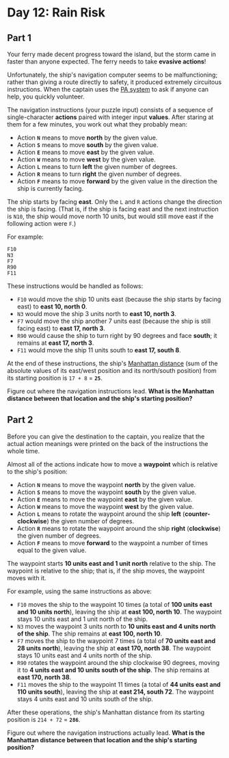 # Day 12: Rain Risk


## Part 1

Your ferry made decent progress toward the island, but the storm came in faster than anyone expected. The ferry needs to take **evasive actions**!

Unfortunately, the ship's navigation computer seems to be malfunctioning; rather than giving a route directly to safety, it produced extremely circuitous instructions. When the captain uses the [PA system](https://en.wikipedia.org/wiki/Public_address_system) to ask if anyone can help, you quickly volunteer.

The navigation instructions (your puzzle input) consists of a sequence of single-character **actions** paired with integer input **values**. After staring at them for a few minutes, you work out what they probably mean:

- Action **`N`** means to move **north** by the given value.
- Action **`S`** means to move **south** by the given value.
- Action **`E`** means to move **east** by the given value.
- Action **`W`** means to move **west** by the given value.
- Action **`L`** means to turn **left** the given number of degrees.
- Action **`R`** means to turn **right** the given number of degrees.
- Action **`F`** means to move **forward** by the given value in the direction the ship is currently facing.

The ship starts by facing **east**. Only the `L` and `R` actions change the direction the ship is facing. (That is, if the ship is facing east and the next instruction is `N10`, the ship would move north 10 units, but would still move east if the following action were `F`.)

For example:

```
F10
N3
F7
R90
F11
```

These instructions would be handled as follows:

- `F10` would move the ship 10 units east (because the ship starts by facing east) to **east 10, north 0**.
- `N3` would move the ship 3 units north to **east 10, north 3**.
- `F7` would move the ship another 7 units east (because the ship is still facing east) to **east 17, north 3**.
- `R90` would cause the ship to turn right by 90 degrees and face **south**; it remains at **east 17, north 3**.
- `F11` would move the ship 11 units south to **east 17, south 8**.

At the end of these instructions, the ship's [Manhattan distance](https://en.wikipedia.org/wiki/Manhattan_distance) (sum of the absolute values of its east/west position and its north/south position) from its starting position is `17 + 8` = **`25`**.

Figure out where the navigation instructions lead. **What is the Manhattan distance between that location and the ship's starting position?**



## Part 2

Before you can give the destination to the captain, you realize that the actual action meanings were printed on the back of the instructions the whole time.

Almost all of the actions indicate how to move a **waypoint** which is relative to the ship's position:

- Action **`N`** means to move the waypoint **north** by the given value.
- Action **`S`** means to move the waypoint **south** by the given value.
- Action **`E`** means to move the waypoint **east** by the given value.
- Action **`W`** means to move the waypoint **west** by the given value.
- Action **`L`** means to rotate the waypoint around the ship **left** (**counter-clockwise**) the given number of degrees.
- Action **`R`** means to rotate the waypoint around the ship **right** (**clockwise**) the given number of degrees.
- Action **`F`** means to move **forward** to the waypoint a number of times equal to the given value.

The waypoint starts **10 units east and 1 unit north** relative to the ship. The waypoint is relative to the ship; that is, if the ship moves, the waypoint moves with it.

For example, using the same instructions as above:

- `F10` moves the ship to the waypoint 10 times (a total of **100 units east and 10 units north**), leaving the ship at **east 100, north 10**. The waypoint stays 10 units east and 1 unit north of the ship.
- `N3` moves the waypoint 3 units north to **10 units east and 4 units north of the ship**. The ship remains at **east 100, north 10**.
- `F7` moves the ship to the waypoint 7 times (a total of **70 units east and 28 units north**), leaving the ship at **east 170, north 38**. The waypoint stays 10 units east and 4 units north of the ship.
- `R90` rotates the waypoint around the ship clockwise 90 degrees, moving it to **4 units east and 10 units south of the ship**. The ship remains at **east 170, north 38**.
- `F11` moves the ship to the waypoint 11 times (a total of **44 units east and 110 units south**), leaving the ship at **east 214, south 72**. The waypoint stays 4 units east and 10 units south of the ship.

After these operations, the ship's Manhattan distance from its starting position is `214 + 72` = **`286`**.

Figure out where the navigation instructions actually lead. **What is the Manhattan distance between that location and the ship's starting position?**

